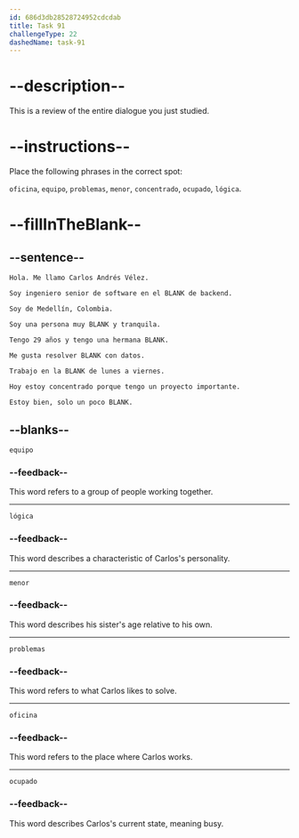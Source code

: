 ```yaml
---
id: 686d3db28528724952cdcdab
title: Task 91
challengeType: 22
dashedName: task-91
---
```


<!-- REVIEW -->

# --description--

This is a review of the entire dialogue you just studied.

# --instructions--

Place the following phrases in the correct spot:

`oficina`, `equipo`, `problemas`, `menor`, `concentrado`, `ocupado`, `lógica`.

# --fillInTheBlank--

## --sentence--

`Hola. Me llamo Carlos Andrés Vélez.`

`Soy ingeniero senior de software en el BLANK de backend.`

`Soy de Medellín, Colombia.`

`Soy una persona muy BLANK y tranquila.`

`Tengo 29 años y tengo una hermana BLANK.`

`Me gusta resolver BLANK con datos.`

`Trabajo en la BLANK de lunes a viernes.`

`Hoy estoy concentrado porque tengo un proyecto importante.`

`Estoy bien, solo un poco BLANK.`

## --blanks--

`equipo`

### --feedback--

This word refers to a group of people working together.

---

`lógica`

### --feedback--

This word describes a characteristic of Carlos's personality.

---

`menor`

### --feedback--

This word describes his sister's age relative to his own.

---

`problemas`

### --feedback--

This word refers to what Carlos likes to solve.

---

`oficina`

### --feedback--

This word refers to the place where Carlos works.

---

`ocupado`

### --feedback--

This word describes Carlos's current state, meaning busy.

